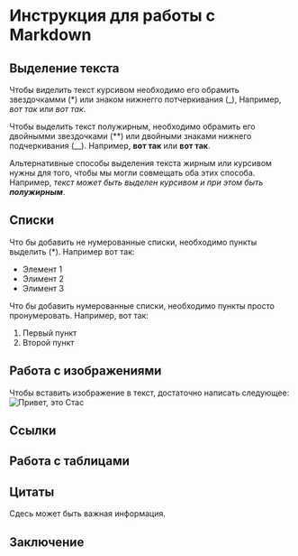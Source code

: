 # Инструкция для работы с Markdown

## Выделение текста

Чтобы виделить текст курсивом необходимо его обрамить звездочкамми (*) или знаком нижнегго потчеркивания (_), Например, *вот так* или _вот так_.

Чтобы выделить текст полужирным, необходимо обрамить его двойнымми звездочками (**) или двойными знаками нижнего подчеркивания (__).
Например, **вот так** или __вот так__.

Альтернативные способы выделения текста жирным или курсивом нужны для того, чтобы мы могли совмещать оба этих способа. Например, _текст может быть выделен курсивом и при этом быть **полужирным**_.

## Списки
Что бы добавить не нумерованные списки, необходимо пункты выделить (*).
Например вот так:
* Элемент 1
* Элимент 2
* Элимент 3

Что бы добавить нумерованные списки, необходимо пункты просто пронумеровать.
Например, вот так:
1. Первый пункт
2. Второй пункт

## Работа с изображениями

Чтобы вставить изображение в текст, достаточно написать следующее:
![Привет, это Стас](rb2.png)

## Ссылки

## Работа с таблицами

## Цитаты

Сдесь может быть важная информация.

## Заключение
